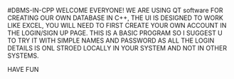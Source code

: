#DBMS-IN-CPP
WELCOME EVERYONE!
WE ARE USING QT software FOR CREATING OUR OWN DATABASE IN C++, THE UI IS DESIGNED TO WORK LIKE EXCEL, YOU WILL NEED TO FIRST CREATE YOUR OWN ACCOUNT IN THE LOGIN/SIGN UP PAGE. THIS IS A BASIC PROGRAM SO I SUGGEST U TO TRY IT WITH SIMPLE NAMES AND PASSWORD AS ALL THE LOGIN DETAILS IS ONL STROED LOCALLY IN YOUR SYSTEM AND NOT IN OTHER SYSTEMS. 

HAVE FUN
